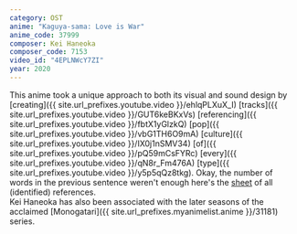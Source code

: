 ```yaml
---
category: OST
anime: "Kaguya-sama: Love is War"
anime_code: 37999
composer: Kei Haneoka
composer_code: 7153
video_id: "4EPLNWcY7ZI"
year: 2020
---
```

This anime took a unique approach to both its visual and sound design by [creating]({{ site.url_prefixes.youtube.video }}/ehlqPLXuX_I) [tracks]({{ site.url_prefixes.youtube.video }}/GUT6keBKxVs) [referencing]({{ site.url_prefixes.youtube.video }}/fbtX1yGlzkQ) [pop]({{ site.url_prefixes.youtube.video }}/vbG1TH6O9mA) [culture]({{ site.url_prefixes.youtube.video }}/IX0j1nSMV34) [of]({{ site.url_prefixes.youtube.video }}/pQ59mCsFYRc) [every]({{ site.url_prefixes.youtube.video }}/qN8r_Fm476A) [type]({{ site.url_prefixes.youtube.video }}/y5p5qQz8tkg). Okay, the number of words in the previous sentence weren't enough here's the [sheet](https://docs.google.com/spreadsheets/d/16TjWklhIXUbNXU7fERHWiGT-QfZI0_YpfQL9vZqJOSo/edit?gid=982926166) of all (identified) references.\
Kei Haneoka has also been associated with the later seasons of the acclaimed [Monogatari]({{ site.url_prefixes.myanimelist.anime }}/31181) series.